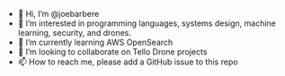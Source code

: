- 👋 Hi, I’m @joebarbere
- 👀 I’m interested in programming languages, systems design, machine learning, security, and drones.
- 🌱 I’m currently learning AWS OpenSearch
- 💞️ I’m looking to collaborate on Tello Drone projects
- 📫 How to reach me, please add a GitHub issue to this repo

<!---
joebarbere/joebarbere is a ✨ special ✨ repository because its `README.md` (this file) appears on your GitHub profile.
You can click the Preview link to take a look at your changes.
--->
